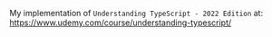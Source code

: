 My implementation of `Understanding TypeScript - 2022 Edition` at: https://www.udemy.com/course/understanding-typescript/